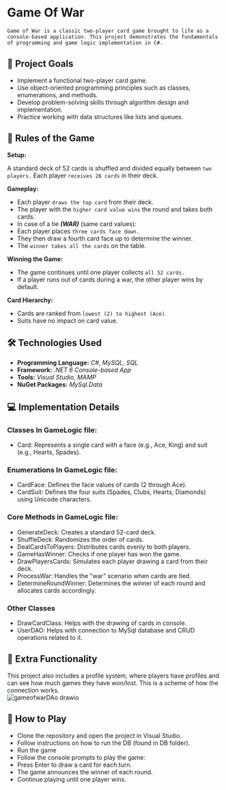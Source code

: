 # Game Of War

`Game of War is a classic two-player card game brought to life as a console-based application. This project demonstrates the fundamentals of programming and game logic implementation in C#.`


## 🎯 Project Goals
- Implement a functional two-player card game.
- Use object-oriented programming principles such as classes, enumerations, and methods.
- Develop problem-solving skills through algorithm design and implementation.
- Practice working with data structures like lists and queues.


## 📜 Rules of the Game

**Setup:**

A standard deck of 52 cards is shuffled and divided equally between `two players.`
Each player `receives 26 cards` in their deck.

**Gameplay:**

- Each player `draws the top card` from their deck.
- The player with the `higher card value wins` the round and takes both cards.
- In case of a tie ***(WAR)*** (same card values):
- Each player places `three cards face down.`
- They then draw a fourth card face up to determine the winner.
- The `winner takes all the cards` on the table.

**Winning the Game:**

- The game continues until one player collects `all 52 cards.`
- If a player runs out of cards during a war, the other player wins by default.

**Card Hierarchy:**

- Cards are ranked from `lowest (2) to highest (Ace)`.
- Suits have no impact on card value.


## 🛠 Technologies Used
- **Programming Language:** *C#*, *MySQL*, *SQL* <br> 
- **Framework:** *.NET 6 Console-based App* <br>
- **Tools:** *Visual Studio*, *MAMP*
- **NuGet Packages:** *MySql.Data*


## 💻 Implementation Details
### Classes In GameLogic file:
- Card: Represents a single card with a face (e.g., Ace, King) and suit (e.g., Hearts, Spades).
### Enumerations In GameLogic file:
- CardFace: Defines the face values of cards (2 through Ace).
- CardSuit: Defines the four suits (Spades, Clubs, Hearts, Diamonds) using Unicode characters.
### Core Methods in GameLogic file:
- GenerateDeck: Creates a standard 52-card deck.
- ShuffleDeck: Randomizes the order of cards.
- DealCardsToPlayers: Distributes cards evenly to both players.
- GameHasWinner: Checks if one player has won the game.
- DrawPlayersCards: Simulates each player drawing a card from their deck.
- ProcessWar: Handles the "war" scenario when cards are tied.
- DetermineRoundWinner: Determines the winner of each round and allocates cards accordingly.
### Other Classes
- DrawCardClass: Helps with the drawing of cards in console.
- UserDAO: Helps with connection to MySql database and CRUD operations related to it.

## 💪 Extra Functionality
This project also includes a profile system, where players have profiles and can see how much games they have won/lost. This is a scheme of how the connection works. <br>
![gameofwarDAo drawio](https://github.com/user-attachments/assets/34fb4cea-ae9a-49e0-a21f-8c90d44ca747)

## 🚀 How to Play
- Clone the repository and open the project in Visual Studio.
- Follow instructions on how to run the DB (found in DB folder).
- Run the game 
- Follow the console prompts to play the game:
- Press Enter to draw a card for each turn.
- The game announces the winner of each round.
- Continue playing until one player wins.

